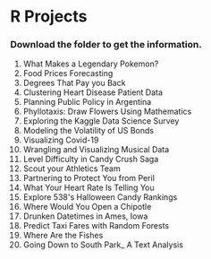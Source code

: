 # R Projects

### Download the folder to get the information.

1. What Makes a Legendary Pokemon?
2. Food Prices Forecasting
3. Degrees That Pay you Back
4. Clustering Heart Disease Patient Data
5. Planning Public Policy in Argentina
6. Phyllotaxis: Draw Flowers Using Mathematics
7. Exploring the Kaggle Data Science Survey
8. Modeling the Volatility of US Bonds
9. Visualizing Covid-19
10. Wrangling and Visualizing Musical Data
11. Level Difficulty in Candy Crush Saga
12. Scout your Athletics Team
13. Partnering to Protect You from Peril
14. What Your Heart Rate Is Telling You
15. Explore 538's Halloween Candy Rankings
16. Where Would You Open a Chipotle
17. Drunken Datetimes in Ames, Iowa
18. Predict Taxi Fares with Random Forests
19. Where Are the Fishes
20. Going Down to South Park_ A Text Analysis





